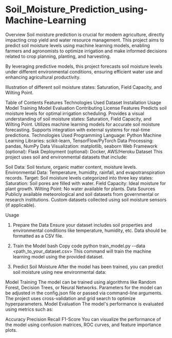 # Soil_Moisture_Prediction_using-Machine-Learning

Overview
Soil moisture prediction is crucial for modern agriculture, directly impacting crop yield and water resource management. This project aims to predict soil moisture levels using machine learning models, enabling farmers and agronomists to optimize irrigation and make informed decisions related to crop planning, planting, and harvesting.

By leveraging predictive models, this project forecasts soil moisture levels under different environmental conditions, ensuring efficient water use and enhancing agricultural productivity.


Illustration of different soil moisture states: Saturation, Field Capacity, and Wilting Point.

Table of Contents
Features
Technologies Used
Dataset
Installation
Usage
Model Training
Model Evaluation
Contributing
License
Features
Predicts soil moisture levels for optimal irrigation scheduling.
Provides a visual understanding of soil moisture states: Saturation, Field Capacity, and Wilting Point.
Utilizes machine learning models for accurate soil moisture forecasting.
Supports integration with external systems for real-time predictions.
Technologies Used
Programming Language: Python
Machine Learning Libraries: scikit-learn, TensorFlow/PyTorch
Data Processing: pandas, NumPy
Data Visualization: matplotlib, seaborn
Web Framework (optional): Flask
Deployment (optional): Docker, AWS/Heroku
Dataset
This project uses soil and environmental datasets that include:

Soil Data: Soil texture, organic matter content, moisture levels.
Environmental Data: Temperature, humidity, rainfall, and evapotranspiration records.
Target: Soil moisture levels categorized into three key states:
Saturation: Soil pores are filled with water.
Field Capacity: Ideal moisture for plant growth.
Wilting Point: No water available for plants.
Data Sources
Publicly available meteorological and soil datasets from governmental or research institutions.
Custom datasets collected using soil moisture sensors (if applicable).

Usage
1. Prepare the Data
Ensure your dataset includes soil properties and environmental conditions like temperature, humidity, etc.
Data should be formatted as a CSV file.
2. Train the Model
bash
Copy code
python train_model.py --data <path_to_your_dataset.csv>
This command will train the machine learning model using the provided dataset.

3. Predict Soil Moisture
After the model has been trained, you can predict soil moisture using new environmental data:


Model Training
The model can be trained using algorithms like Random Forest, Decision Trees, or Neural Networks.
Parameters for the model can be adjusted in the config.json file or passed via command-line arguments.
The project uses cross-validation and grid search to optimize hyperparameters.
Model Evaluation
The model's performance is evaluated using metrics such as: 

Accuracy
Precision
Recall
F1-Score
You can visualize the performance of the model using confusion matrices, ROC curves, and feature importance plots.
